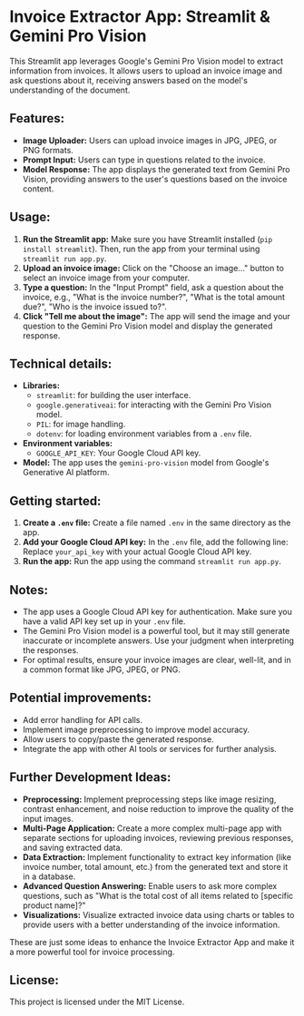 # Invoice Extractor App: Streamlit & Gemini Pro Vision

This Streamlit app leverages Google's Gemini Pro Vision model to extract information from invoices. It allows users to upload an invoice image and ask questions about it, receiving answers based on the model's understanding of the document.

## Features:

- **Image Uploader:** Users can upload invoice images in JPG, JPEG, or PNG formats.
- **Prompt Input:** Users can type in questions related to the invoice.
- **Model Response:** The app displays the generated text from Gemini Pro Vision, providing answers to the user's questions based on the invoice content.

## Usage:

1. **Run the Streamlit app:** Make sure you have Streamlit installed (`pip install streamlit`). Then, run the app from your terminal using `streamlit run app.py`.
2. **Upload an invoice image:** Click on the "Choose an image..." button to select an invoice image from your computer.
3. **Type a question:** In the "Input Prompt" field, ask a question about the invoice, e.g., "What is the invoice number?", "What is the total amount due?", "Who is the invoice issued to?".
4. **Click "Tell me about the image":** The app will send the image and your question to the Gemini Pro Vision model and display the generated response.

## Technical details:

- **Libraries:**
    - `streamlit`: for building the user interface.
    - `google.generativeai`: for interacting with the Gemini Pro Vision model.
    - `PIL`: for image handling.
    - `dotenv`: for loading environment variables from a `.env` file.
- **Environment variables:**
    - `GOOGLE_API_KEY`: Your Google Cloud API key.
- **Model:** The app uses the `gemini-pro-vision` model from Google's Generative AI platform.

## Getting started:

1. **Create a `.env` file:** Create a file named `.env` in the same directory as the app.
2. **Add your Google Cloud API key:** In the `.env` file, add the following line:
Replace `your_api_key` with your actual Google Cloud API key.
3. **Run the app:** Run the app using the command `streamlit run app.py`.

## Notes:

- The app uses a Google Cloud API key for authentication. Make sure you have a valid API key set up in your `.env` file.
- The Gemini Pro Vision model is a powerful tool, but it may still generate inaccurate or incomplete answers. Use your judgment when interpreting the responses.
- For optimal results, ensure your invoice images are clear, well-lit, and in a common format like JPG, JPEG, or PNG.

## Potential improvements:

- Add error handling for API calls.
- Implement image preprocessing to improve model accuracy.
- Allow users to copy/paste the generated response.
- Integrate the app with other AI tools or services for further analysis.

## **Further Development Ideas:**

- **Preprocessing:** Implement preprocessing steps like image resizing, contrast enhancement, and noise reduction to improve the quality of the input images.
- **Multi-Page Application:**  Create a more complex multi-page app with separate sections for uploading invoices, reviewing previous responses, and saving extracted data.
- **Data Extraction:**  Implement functionality to extract key information (like invoice number, total amount, etc.) from the generated text and store it in a database.
- **Advanced Question Answering:**  Enable users to ask more complex questions, such as "What is the total cost of all items related to [specific product name]?"
- **Visualizations:**  Visualize extracted invoice data using charts or tables to provide users with a better understanding of the invoice information.

These are just some ideas to enhance the Invoice Extractor App and make it a more powerful tool for invoice processing.

## License:

This project is licensed under the MIT License.
